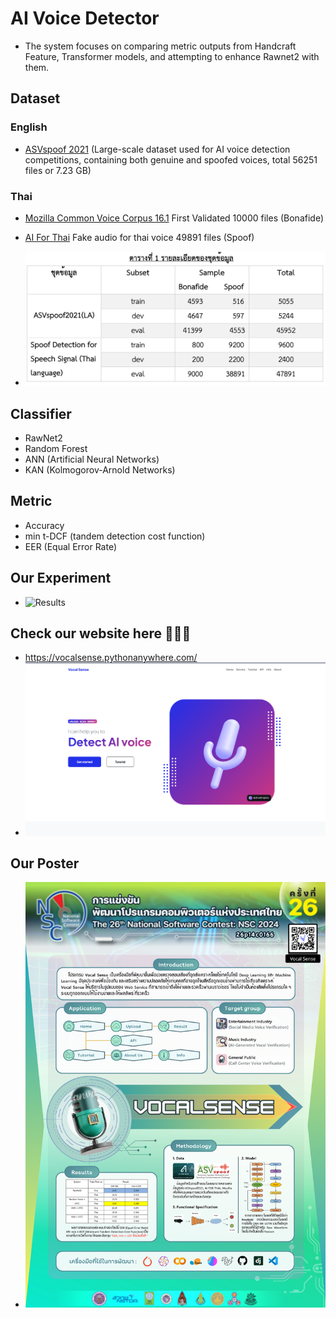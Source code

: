 # AI Voice Detector
- The system focuses on comparing metric outputs from Handcraft Feature, Transformer models, and attempting to enhance Rawnet2 with them.

## Dataset

### English
- [ASVspoof 2021](https://www.asvspoof.org/index2021.html) (Large-scale dataset used for AI voice detection competitions, containing both genuine and spoofed voices, total 56251 files or 7.23 GB)

### Thai
- [Mozilla Common Voice Corpus 16.1](https://commonvoice.mozilla.org/th/datasets) First Validated 10000 files (Bonafide)
- [AI For Thai](https://aiforthai.in.th/corpus.php) Fake audio for thai voice 49891 files (Spoof)

- ![Dataset](Dataset.png)

## Classifier
- RawNet2
- Random Forest
- ANN (Artificial Neural Networks)
- KAN (Kolmogorov-Arnold Networks)

## Metric
- Accuracy
- min t-DCF (tandem detection cost function)
- EER (Equal Error Rate)

## Our Experiment
- ![Results](Results.png)

## Check our website here 🚀🚀🚀
- https://vocalsense.pythonanywhere.com/
- ![Hoempage](Homepage.png)

## Our Poster
- ![Poster](VocalSense_Poster.png)
